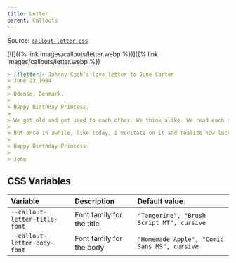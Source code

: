 ```yaml
---
title: Letter
parent: Callouts
---
```


Source: [`callout-letter.css`](https://github.com/ElsaTam/obsidian-fancy-a-story/blob/main/snippets/editor/callouts/callout-letter.css)

[![]({% link images/callouts/letter.webp %})]({% link images/callouts/letter.webp %})

```markdown
> [!letter]+ Johnny Cash’s love letter to June Carter
> June 23 1994
>
> Odense, Denmark.
>
> Happy Birthday Princess,
>
> We get old and get used to each other. We think alike. We read each others minds. We know what the other wants without asking. Sometimes we irritate each other a little bit. Maybe sometimes take each other for granted.
>
> But once in awhile, like today, I meditate on it and realize how lucky I am to share my life with the greatest woman I ever met. You still fascinate and inspire me. You influence me for the better. You’re the object of my desire, the #1 Earthly reason for my existence. I love you very much.
>
> Happy Birthday Princess.
>
> John
```

## CSS Variables

| Variable | Description | Default value |
|:---------|:------------|:--------------|
| `--callout-letter-title-font` | Font family for the title | `"Tangerine", "Brush Script MT", cursive` |
| `--callout-letter-body-font` | Font family for the body | `"Homemade Apple", "Comic Sans MS", cursive` |